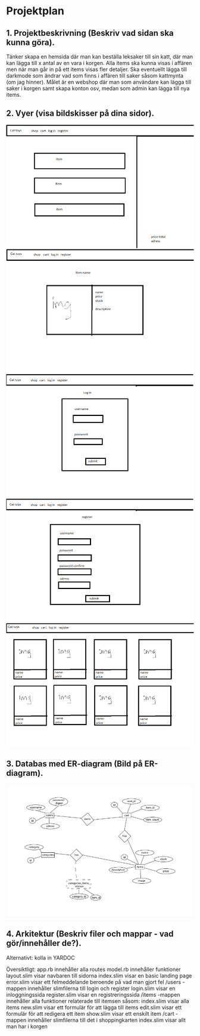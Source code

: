 # Projektplan

## 1. Projektbeskrivning (Beskriv vad sidan ska kunna göra).
Tänker skapa en hemsida där man kan beställa leksaker till sin katt, där man kan lägga till x antal av en vara i korgen. Alla items ska kunna visas i affären men när man går in på ett items visas fler detaljer. Ska eventuellt lägga till darkmode som ändrar vad som finns i affären till saker såsom kattmynta (om jag hinner). Målet är en webshop där man som användare kan lägga till saker i korgen samt skapa konton osv, medan som admin kan lägga till nya items. 


## 2. Vyer (visa bildskisser på dina sidor).
![begin](skisser/cartskiss.png)
![begin](skisser/itemskiss.png)
![begin](skisser/loginskiss.png)
![begin](skisser/registerskiss.png)
![begin](skisser/shopskiss.png)


## 3. Databas med ER-diagram (Bild på ER-diagram).
![begin](skisser/ER-diagramWebshop.png)


## 4. Arkitektur (Beskriv filer och mappar - vad gör/innehåller de?).
Alternativt: kolla in YARDOC

Översiktligt:
app.rb innehåller alla routes
model.rb innehåller funktioner
layout.slim visar navbaren till sidorna
index.slim visar en basic landing page
error.slim visar ett felmeddelande beroende på vad man gjort fel
/users -mappen innehåller slimfilerna till login och register
    login.slim visar en inloggningssida
    register.slim visar en registreringssida
/items -mappen innehåller alla funktioner relaterade till itemsen såsom:
    index.slim visar alla items
    new.slim visar ett formulär för att lägga till items
    edit.slim visar ett formulär för att redigera ett item
    show.slim visar ett enskilt item
/cart -mappen innehåller slimfilerna till det i shoppingkarten
    index.slim visar allt man har i korgen
